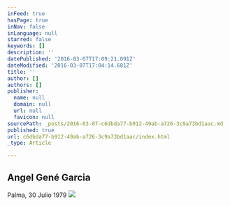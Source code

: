 ```yaml
---
inFeed: true
hasPage: true
inNav: false
inLanguage: null
starred: false
keywords: []
description: ''
datePublished: '2016-03-07T17:09:21.091Z'
dateModified: '2016-03-07T17:04:14.681Z'
title: ''
author: []
authors: []
publisher:
  name: null
  domain: null
  url: null
  favicon: null
sourcePath: _posts/2016-03-07-c6dbda77-b912-49ab-a726-3c9a73bd1aac.md
published: true
url: c6dbda77-b912-49ab-a726-3c9a73bd1aac/index.html
_type: Article

---
```

## Angel Gené Garcia

Palma, 30 Julio 1979
![](https://the-grid-user-content.s3-us-west-2.amazonaws.com/a9b7cbd1-eb45-4212-9ac9-1d229b350641.jpg)